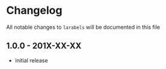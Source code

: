 # Changelog

All notable changes to `larabels` will be documented in this file

## 1.0.0 - 201X-XX-XX

- initial release
